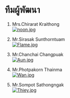 # ทีมผู้พัฒนา

  1. Mrs.Chirarat  Kraithong <br/>
  [![noon.jpg](https://i.postimg.cc/rmf42Tjj/noon.jpg)](https://postimg.cc/Pp8J1BBv) <br/>

  2. Mr.Sirasak  Sunthorntuam <br/>
  [![Flame.jpg](https://i.postimg.cc/6pCG5nzy/Flame.jpg)](https://postimg.cc/HrsL6Jqg) <br/>

  3. Mr.Chanchai Changpuak <br/>
  [![Aun.jpg](https://i.postimg.cc/W4brWt6z/Aun.jpg)](https://postimg.cc/tswY7qcG) <br/>

  4. Mr.Photpakorn  Thainma <br/>
  [![Wan.jpg](https://i.postimg.cc/rFNKBMpr/Wan.jpg)](https://postimg.cc/PPNXZGYX) <br/>

  5. Mr.Sompot Sathongngak <br/>
 [![Thiey.jpg](https://i.postimg.cc/t4gC86fK/Thiey.jpg)](https://postimg.cc/ykwHZD7j) <br/>